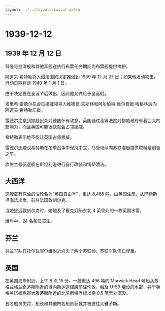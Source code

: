 ```yaml
---
layout: ../../layouts/Layout.astro
---
```


# 1939-12-12

## 1939 年 12 月 12 日

科隆号巡洋舰和其他军舰在执行布雷任务期间为布雷舰提供掩护。

阿道夫·希特勒将入侵法国的决定推迟到 1939 年 12 月 27
日；如果他发动攻击，行动日期将是 1940 年 1 月 1 日。

由于决定要在圣诞节后做出，因此他允许给予圣诞假。

埃里希·雷德尔在会见挪威领导人维德昆·吉斯林和阿尔伯特·维尔贾姆·哈格林后向阿道夫·希特勒汇报。

雷德尔注意到挪威民众对德国怀有敌意，英国通过高等法院对挪威政府有着巨大的影响力，而且英国可能很快就会占领挪威。

希特勒表示绝不能让英国占领挪威。

雷德尔还建议希特勒在冬季战争中保持中立，尽管继续向苏联潜艇提供燃料是明智之举。

坎伯兰号驱逐舰在斯坦利港进行自行改装和锅炉清洁。

## 大西洋

这艘载有原油的油轮名为"英国自由号"，重达 8,485
吨，由英国注册，从巴勒斯坦海法出发，前往法国敦刻尔克。

当她接近敦刻尔克时，她触及了戴克灯船东北 4 英里处的一枚英国水雷。

爆炸中，24 名船员丧生。

## 芬兰

芬兰军队在托尔瓦耶尔维附近消灭了两个苏联师，苏联军队伤亡惨重。

## 英国

在英国海岸附近，上午 8 点 15 分，一艘重达 496 吨的 Marwick Head
号船从苏格兰格兰奇茅斯附近的博内斯运送煤炭前往伦敦，触及 U-59
埋设的水雷，并于英格兰诺福克郡大雅茅斯附近的北凯斯特浮标以南 0.5
英里处沉没。

五名船员失踪，船长和其他四名船员获救并被送往大雅茅斯。